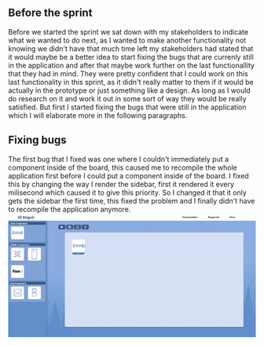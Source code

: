 ## Before the sprint
Before we started the sprint we sat down with my stakeholders to indicate what we wanted to do next, as I wanted to make another functionality not knowing we didn't have that much time left my stakeholders had stated that it would maybe be a better idea to start fixing the bugs that are currenly still in the application and after that maybe work further on the last functionallity that they had in mind. They were pretty confident that I could work on this last functionality in this sprint, as it didn't really matter to them if it would be actually in the prototype or just something like a design. As long as I would do research on it and work it out in some sort of way they would be really satisfied. But first I started fixing the bugs that were still in the application which I will elaborate more in the following paragraphs.

## Fixing bugs
The first bug that I fixed was one where I couldn't immediately put a component inside of the board, this caused me to recompile the whole application first before I could put a component inside of the board. I fixed this by changing the way I render the sidebar, first it rendered it every milisecond which caused it to give this priority. So I changed it that it only gets the sidebar the first time, this fixed the problem and I finally didn't have to recompile the application anymore.
![15c3846609dd15d12283e791c5ddd28a](uploads/767258b351a1a988cfd0bfeb63be2c6b/15c3846609dd15d12283e791c5ddd28a.gif)
